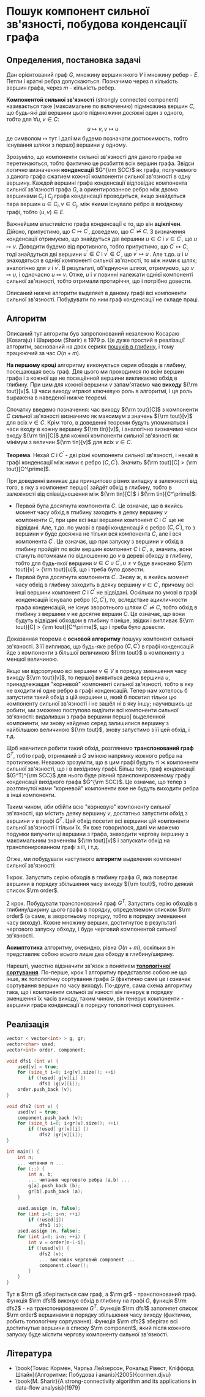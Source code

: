 # Пошук компонент сильної зв'язності, побудова конденсації графа

## Определения, постановка задачі

Дан орієнтований граф $G$, множину вершин якого $V$ і множину ребер - $E$. Петли і кратні ребра допускаються. Позначимо через $n$ кількість вершин графа, через $m$ - кількість ребер.

**Компонентой сильної зв'язності** (strongly connected component) називається таке (максимальне по включению) підмножина вершин $C$, що будь-які дві вершини цього підмножини досяжні один з одного, тобто для $\forall u,v \in C$:
$$ u \mapsto v, v \mapsto u $$
де символом $\mapsto$ тут і далі ми будемо позначати достижимость, тобто існування шляхи з першо] вершини у одному.

Зрозуміло, що компоненти сильної зв'язності для даного графа не перетинаються, тобто фактично це розбиття всіх вершин графа. Звідси логично визначення **конденсації** $G^{\rm SCC}$ як графа, получаемого з даного графа сжатием кожної компоненти сильної зв'язності в одну вершину. Каждой вершині графа конденсації відповідає компонента сильної зв'язності графа $G$, а ориентированное ребро між двома вершинами $C_i$ і $C_j$ графа конденсації проводиться, якщо знайдеться пара вершин $u \in C_i, v \in C_j$, між якими існувало ребро в вихідному графі, тобто $(u,v) \in E$.

Важнейшим властивістю графа конденсації є то, що він **аціклічен**. Дійсно, припустимо, що $C \mapsto C^\prime$, доведемо, що $C^\prime \not\mapsto C$. З визначення конденсації отримуємо, що знайдуться дві вершини $u \in C$ і $v \in C^\prime$, що $u \mapsto v$. Доводити будемо від противного, тобто припустимо, що $C^\prime \mapsto C$, тоді знайдуться дві вершини $u^\prime \in C$ і $v^\prime \in C^\prime$, що $v^\prime \mapsto u^\prime$. Але т.до. $u$ і $u^\prime$ знаходяться в однієї компоненті сильної зв'язності, то між ними є шлях; аналогічно для $v$ і $v^\prime$. В результаті, об'єднуючи шляхи, отримуємо, що $v \mapsto u$, і одночасно $u \mapsto v$. Отже, $u$ і $v$ повинні належати однієї компоненті сильної зв'язності, тобто отримали протиріччя, що і потрібно довести.

Описаний нижче алгоритм выделяет в даному графі всі компоненти сильної зв'язності. Побудувати по ним граф конденсації не складе праці.

## Алгоритм

Описаний тут алгоритм був запропонований незалежно Косараю (Kosaraju) і Шариром (Sharir) в 1979 р. Це дуже простий в реалізації алгоритм, заснований на двох сериях [пошуків в глибину](dfs), і тому працюючий за час $O(n+m)$.

**На першому кроці** алгоритму виконується серия обходів в глибину, посещающая весь граф. Для цього ми проходимся по всім вершин графа і з кожної ще не посещённой вершини викликаємо обхід в глибину. При цим для кожної вершини $v$ запам'ятаємо **час виходу** ${\rm tout}[v]$. Ці часи виходу играют ключевую роль в алгоритмі, і ця роль выражена в наведеної нижче теоремі.

Спочатку введемо позначення: час виходу ${\rm tout}[C]$ з компоненти $C$ сильної зв'язності визначимо як максимум з значень ${\rm tout}[v]$ для всіх $v \in C$. Крім того, в доведенні теореми будуть упоминаться і часи входу в кожну вершину ${\rm tin}[v]$, і аналогічно визначимо часи входу ${\rm tin}[C]$ для кожної компоненти сильної зв'язності як мінімум з величин ${\rm tin}[v]$ для всіх $v \in C$.

**Теорема**. Нехай $C$ і $C^\prime$ - дві різні компоненти сильної зв'язності, і нехай в графі конденсації між ними є ребро $(C,C^\prime)$. Значить ${\rm tout}[C] > {\rm tout}[C^\prime]$.

При доведенні виникає два принципово різних випадку в залежності від того, в яку з компонент першо] зайдёт обхід в глибину, тобто в залежності від співвідношення між ${\rm tin}[C]$ і ${\rm tin}[C^\prime]$:

* Первой була досягнута компонента $C$. Це означає, що в якийсь момент часу обхід в глибину заходить в деяку вершину $v$ компоненти $C$, при цим всі інші вершини компонент $C$ і $C^\prime$ ще не відвідані. Але, т.до. по умові в графі конденсацій є ребро $(C,C^\prime)$, то з вершини $v$ буде досяжна не тільки вся компонента $C$, але і вся компонента $C^\prime$. Це означає, що при запуску з вершини $v$ обхід в глибину пройдёт по всім вершин компонент $C$ і $C^\prime$, а, значить, вони стануть потомками по відношенню до $v$ в дереві обходу в глибину, тобто для будь-якої вершини $u \in C \cup C^\prime, u \ne v$ буде виконано ${\rm tout}[v] > {\rm tout}[u]$, що і треба було довести.
* Первой була досягнута компонента $C^\prime$. Знову ж, в якийсь момент часу обхід в глибину заходить в деяку вершину $v \in C^\prime$, причому всі інші вершини компонент $C$ і $C^\prime$ не відвідані. Оскільки по умові в графі конденсацій існувало ребро $(C,C^\prime)$, то, вследствие ацикличности графа конденсацій, не існує зворотнього шляхи $C^\prime \not\mapsto C$, тобто обхід в глибину з вершини $v$ не досягне вершин $C$. Це означає, що вони будуть відвідані обходом в глибину пізніше, звідки і випливає ${\rm tout}[C] > {\rm tout}[C^\prime]$, що і треба було довести.

Доказанная теорема є **основой алгоритму** пошуку компонент сильної зв'язності. З її випливає, що будь-яке ребро $(C,C^\prime)$ в графі конденсацій йде з компоненти з більшої величиною ${\rm tout}$ в компоненту з меншої величиною.

Якщо ми відсортуємо всі вершини $v \in V$ в порядку зменшення часу виходу ${\rm tout}[v]$, то першо] виявиться деяка вершина $u$, принадлежащая "корневой" компоненті сильної зв'язності, тобто в яку не входити ні одне ребро в графі конденсацій. Тепер нам хотелось б запустити такий обхід з цій вершини $u$, який б посетил тільки цю компоненту сильної зв'язності і не зашёл ні в яку іншу; научившись це робити, ми зможемо поступово виділити всі компоненти сильної зв'язності: видаливши з графа вершини першо] выделенной компоненти, ми знову найдемо серед залишилися вершину з найбільшою величиною ${\rm tout}$, знову запустимо з її цей обхід, і т.д.

Щоб навчитися робити такий обхід, розглянемо **транспонований граф** $G^T$, тобто граф, отриманий з $G$ зміною напрямку кожного ребра на протилежне. Неважко зрозуміти, що в цим графі будуть ті ж компоненти сильної зв'язності, що і в вихідному графі. Більш того, граф конденсації $(G^T)^{\rm SCC}$ для нього буде рівний транспонированному графу конденсації вихідного графа $G^{\rm SCC}$. Це означає, що тепер з розглянутої нами "корневой" компоненти вже не будуть виходити ребра в інші компоненти.

Таким чином, аби обійти всю "корневую" компоненту сильної зв'язності, що містить деяку вершину $v$, достатньо запустити обхід з вершини $v$ в графі $G^T$. Цей обхід посетит всі вершини цій компоненти сильної зв'язності і тільки їх. Як вже говорилося, далі ми можемо подумки вилучити ці вершини з графа, знаходити чергову вершину з максимальним значенням ${\rm tout}[v]$ і запускати обхід на транспонированном графі з її, і т.д.

Отже, ми побудували наступного **алгоритм** выделения компонент сильної зв'язності:

1 крок. Запустить серію обходів в глибину графа $G$, яка повертає вершини в порядку збільшення часу виходу ${\rm tout}$, тобто деякий список $\rm order$.

2 крок. Побудувати транспонований граф $G^T$. Запустить серію обходів в глибину/ширину цього графа в порядку, определяемом списком $\rm order$ (а саме, в зворотньому порядку, тобто в порядку зменшення часу виходу). Кожне множину вершин, достигнутое в результаті чергового запуску обходу, і буде черговий компонентой сильної зв'язності.

**Асимптотика** алгоритму, очевидно, рівна $O(n+m)$, оскільки він представляє собою всього лише два обходу в глибину/ширину.

Нарешті, уместно відзначити зв'язок з понятием **[топологічної сортування](topological_sort)**. По-перше, крок 1 алгоритму представляє собою не що інше, як топологічну сортування графа $G$ (фактично саме це і означає сортування вершин по часу виходу). По-друге, сама схема алгоритму така, що і компоненти сильної зв'язності він генерує в порядку зменшення їх часів виходу, таким чином, він генерує компоненти - вершини графа конденсації в порядку топологічної сортування.

## Реалізація

<!--- TODO: specify code snippet id -->
``` cpp
vector < vector<int> > g, gr;
vector<char> used;
vector<int> order, component;

void dfs1 (int v) {
    used[v] = true;
    for (size_t i=0; i<g[v].size(); ++i)
        if (!used[ g[v][i] ])
            dfs1 (g[v][i]);
    order.push_back (v);
}

void dfs2 (int v) {
    used[v] = true;
    component.push_back (v);
    for (size_t i=0; i<gr[v].size(); ++i)
        if (!used[ gr[v][i] ])
            dfs2 (gr[v][i]);
}

int main() {
    int n;
    ... читання n ...
    for (;;) {
        int a, b;
        ... читання чергового ребра (a,b) ...
        g[a].push_back (b);
        gr[b].push_back (a);
    }

    used.assign (n, false);
    for (int i=0; i<n; ++i)
        if (!used[i])
            dfs1 (i);
    used.assign (n, false);
    for (int i=0; i<n; ++i) {
        int v = order[n-1-i];
        if (!used[v]) {
            dfs2 (v);
            ... висновок черговий component ...
            component.clear();
        }
    }
}
```

Тут в $\rm g$ зберігається сам граф, а $\rm gr$ - транспонований граф. Функція $\rm dfs1$ виконує обхід в глибину на графі $G$, функція $\rm dfs2$ - на транспонированном $G^T$. Функція $\rm dfs1$ заполняет список $\rm order$ вершинами в порядку збільшення часу виходу (фактично, робить топологічну сортування). Функція $\rm dfs2$ зберігає всі достигнутые вершини в списку $\rm component$, який після кожного запуску буде містити чергову компоненту сильної зв'язності.

## Література

* \book{Томас Кормен, Чарльз Лейзерсон, Рональд Рівест, Кліффорд Штайн}{Алгоритми: Побудова і аналіз}{2005}{cormen.djvu}
* \book{M. Sharir}{A strong-connectivity algorithm and its applications in data-flow
analysis}{1979}
